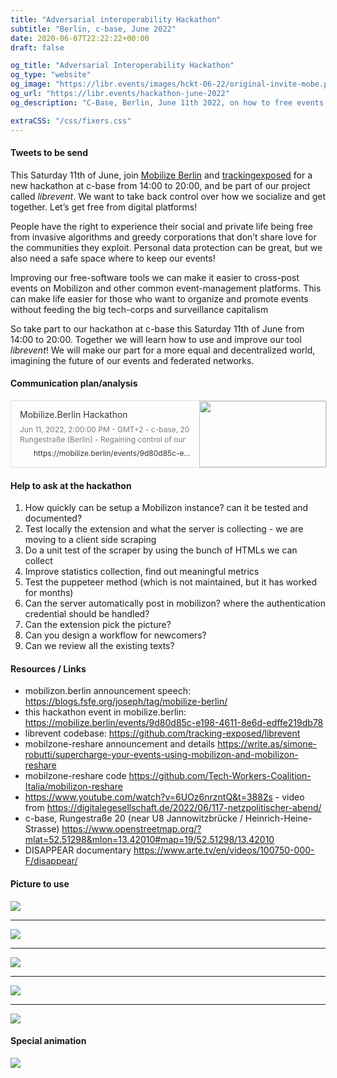 ```yaml
---
title: "Adversarial interoperability Hackathon"
subtitle: "Berlin, c-base, June 2022"
date: 2020-06-07T22:22:22+00:00
draft: false

og_title: "Adversarial Interoperability Hackathon"
og_type: "website"
og_image: "https://libr.events/images/hckt-06-22/original-invite-mobe.png"
og_url: "https://libr.events/hackathon-june-2022"
og_description: "C-Base, Berlin, June 11th 2022, on how to free events from the walled garden of Facebook"

extraCSS: "/css/fixers.css"
---
```


#### Tweets to be send

This Saturday 11th of June, join [Mobilize Berlin](https://mobilize.berlin) and [trackingexposed](https://tracking.exposed) for a new hackathon at c-base from 14:00 to 20:00, and be part of our project called _librevent_. We want to take back control over how we socialize and get together. Let’s get free from digital platforms!

People have the right to experience their social and private life being free from invasive algorithms and greedy corporations that don’t share love for the communities they exploit. Personal data protection can be great, but we also need a safe space where to keep our events!

Improving our free-software tools we can make it easier to cross-post events on Mobilizon and other common event-management platforms. This can make life easier for those who want to organize and promote events without feeding the big tech-corps and surveillance capitalism

So take part to our hackathon at c-base this Saturday 11th of June from 14:00 to 20:00. Together we will learn how to use and improve our tool _librevent_! We will make our part for a more equal and decentralized world, imagining the future of our events and federated networks.

#### Communication plan/analysis

<!-- this is a snipped copied from a notion page -->
<div data-block-id="141c1bb3-ef1c-4d49-a23f-592bc85891a4" class="notion-selectable notion-bookmark-block" style="width: 100%; max-width: 1733px; margin-top: 4px; margin-bottom: 4px;">
    <div contenteditable="false" data-content-editable-void="true">
        <div style="display: flex;">
            <a rel="noopener noreferrer" style="display: block; color: inherit; text-decoration: none; flex-grow: 1; min-width: 0px;" href="https://mobilize.berlin/events/9d80d85c-e198-4611-8e6d-edffe219db78">
                <div class="notion-focusable" role="button" tabindex="0" style="user-select: none; transition: background 20ms ease-in 0s; cursor: pointer; width: 100%; display: flex; flex-wrap: wrap-reverse; align-items: stretch; text-align: left; overflow: hidden; border: 1px solid rgba(55, 53, 47, 0.16); border-radius: 3px; position: relative; color: inherit; fill: inherit;">
                    <div style="flex: 4 1 180px; padding: 12px 14px 14px; overflow: hidden; text-align: left;">
                        <div style="font-size: 14px; line-height: 20px; color: rgb(55, 53, 47); white-space: nowrap; overflow: hidden; text-overflow: ellipsis; min-height: 24px; margin-bottom: 2px;">Mobilize.Berlin Hackathon</div>
                        <div style="font-size: 12px; line-height: 16px; color: rgba(55, 53, 47, 0.65); height: 32px; overflow: hidden;">Jun 11, 2022, 2:00:00 PM - GMT+2 - c-base, 20 Rungestraße (Berlin) - Regaining control of our events with Mobilize.Berlin Who are we? We are a small but dedicated group of Berlin-based hackers &amp; Free Software advocates, artists, journalists, creators, and so on. We...</div>
                        <div style="display: flex; margin-top: 6px;"><img src="/images/hckt-06-22/original-invite-mobe.png" style="width: 16px; height: 16px; min-width: 16px; margin-right: 6px;">
                            <div style="font-size: 12px; line-height: 16px; color: rgb(55, 53, 47); white-space: nowrap; overflow: hidden; text-overflow: ellipsis;">https://mobilize.berlin/events/9d80d85c-e198-4611-8e6d-edffe219db78</div>
                        </div>
                    </div>
                    <div style="flex: 1 1 180px; display: block; position: relative;">
                        <div style="position: absolute; inset: 0px;">
                            <div style="width: 100%; height: 100%;"><img src="/images/hckt-06-22/original-invite-mobe.png" style="display: block; object-fit: cover; border-radius: 1px; width: 100%; height: 100%;"></div>
                        </div>
                    </div>
                </div>
            </a>
        </div>
    </div>
</div>

#### Help to ask at the hackathon

1. How quickly can be setup a Mobilizon instance? can it be tested and documented?
2. Test locally the extension and what the server is collecting - we are moving to a client side scraping
3. Do a unit test of the scraper by using the bunch of HTMLs we can collect
4. Improve statistics collection, find out meaningful metrics
5. Test the puppeteer method (which is not maintained, but it has worked for months)
6. Can the server automatically post in mobilizon? where the authentication credential should be handled?
7. Can the extension pick the picture?
8. Can you design a workflow for newcomers?
9. Can we review all the existing texts?

#### Resources / Links

* mobilizon.berlin announcement speech: https://blogs.fsfe.org/joseph/tag/mobilize-berlin/
* this hackathon event in mobilize.berlin: https://mobilize.berlin/events/9d80d85c-e198-4611-8e6d-edffe219db78
* librevent codebase: https://github.com/tracking-exposed/librevent
* mobilzone-reshare announcement and details https://write.as/simone-robutti/supercharge-your-events-using-mobilizon-and-mobilizon-reshare
* mobilzone-reshare code https://github.com/Tech-Workers-Coalition-Italia/mobilizon-reshare
* https://www.youtube.com/watch?v=6UOz6nrzntQ&t=3882s - video from https://digitalegesellschaft.de/2022/06/117-netzpolitischer-abend/
* c-base, Rungestraße 20 (near U8 Jannowitzbrücke / Heinrich-Heine-Strasse) https://www.openstreetmap.org/?mlat=52.51298&mlon=13.42010#map=19/52.51298/13.42010
* DISAPPEAR documentary https://www.arte.tv/en/videos/100750-000-F/disappear/

#### Picture to use

<img src="/images/hckt-06-22/join our party-1.png" />

---

<img src="/images/hckt-06-22/join our party-2.png" />

---

<img src="/images/hckt-06-22/join our party-3.png" />

---

<img src="/images/hckt-06-22/join the hackathon-1.png" />

---

<img src="/images/hckt-06-22/join the hackathon-2.png" />


#### Special animation

<img src="/libr.events.morphing.gif" />
